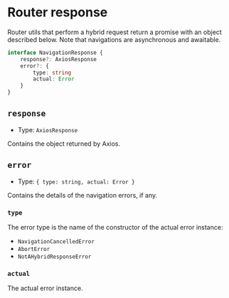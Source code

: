 
# Router response

Router utils that perform a hybrid request return a promise with an object described below. Note that navigations are asynchronous and awaitable.

```ts
interface NavigationResponse {
	response?: AxiosResponse
	error?: {
		type: string
		actual: Error
	}
}
```

## `response`

- Type: `AxiosResponse`

Contains the object returned by Axios.

## `error`

- Type: `{ type: string, actual: Error }`

Contains the details of the navigation errors, if any.

### `type`

The error type is the name of the constructor of the actual error instance:
- `NavigationCancelledError`
- `AbortError`
- `NotAHybridResponseError`

### `actual`

The actual error instance.
